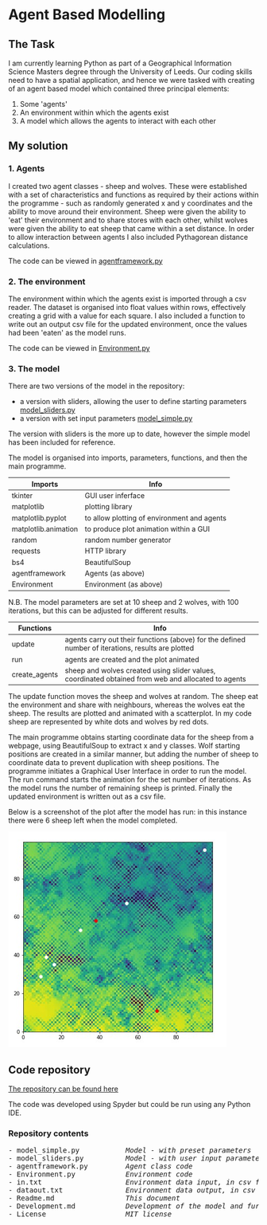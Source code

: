 # Agent Based Modelling

## The Task

I am currently learning Python as part of a Geographical Information Science Masters degree through the University of Leeds.  Our coding skills need to have a spatial application, and hence we were tasked with creating of an agent based model which contained three principal elements:
1.  Some 'agents'
2.  An environment within which the agents exist
3.  A model which allows the agents to interact with each other

## My solution

### 1. Agents

I created two agent classes - sheep and wolves. These were established with a set of characteristics and functions as required by their actions within the programme - such as randomly generated x and y coordinates and the ability to move around their environment.  Sheep were given the ability to 'eat' their environment and to share stores with each other, whilst wolves were given the ability to eat sheep that came within a set distance.  In order to allow interaction between agents I also included Pythagorean distance calculations.

The code can be viewed in [agentframework.py](https://github.com/geocoder21/githubintro/blob/main/agentframework.py)

### 2. The environment

The environment within which the agents exist is imported through a csv reader.  The dataset is organised into float values within rows, effectively creating a grid with a value for each square.  I also included a function to write out an output csv file for the updated environment, once the values had been 'eaten' as the model runs.

The code can be viewed in [Environment.py](https://github.com/geocoder21/githubintro/blob/main/Environment.py)

### 3. The model

There are two versions of the model in the repository:
- a version with sliders, allowing the user to define starting parameters [model_sliders.py](https://github.com/geocoder21/githubintro/blob/main/model_sliders.py)
- a version with set input parameters [model_simple.py](https://github.com/geocoder21/githubintro/blob/main/model_simple.py)

The version with sliders is the more up to date, however the simple model has been included for reference.

The model is organised into imports, parameters, functions, and then the main programme.  

| Imports  | Info|
|----------|-------|  
tkinter    | GUI user inferface
matplotlib | plotting library
matplotlib.pyplot | to allow plotting of environment and agents
matplotlib.animation | to produce plot animation within a GUI
random | random number generator
requests | HTTP library
bs4 | BeautifulSoup
agentframework | Agents (as above)
Environment | Environment (as above)

  
N.B. The model parameters are set at 10 sheep and 2 wolves, with 100 iterations, but this can be adjusted for different results.

| Functions  | Info|
|----------|-------|  
update  | agents carry out their functions (above) for the defined number of iterations, results are plotted
run | agents are created and the plot animated 
create_agents | sheep and wolves created using slider values, coordinated obtained from web and allocated to agents


The update function moves the sheep and wolves at random.  The sheep eat the environment and share with neighbours, whereas the wolves eat the sheep.  The results are plotted and animated with a scatterplot.  In my code sheep are represented by white dots and wolves by red dots.  

The main programme obtains starting coordinate data for the sheep from a webpage, using BeautifulSoup to extract x and y classes.  Wolf starting positions are created in a similar manner, but adding the number of sheep to coordinate data to prevent duplication with sheep positions.  The programme initiates a Graphical User Interface in order to run the model.  The run command starts the animation for the set number of iterations.  As the model runs the number of remaining sheep is printed.  Finally the updated environment is written out as a csv file.




Below is a screenshot of the plot after the model has run: in this instance there were 6 sheep left when the model completed.

![Simple model](plotscreesnhot.jpeg)


## Code repository

[The repository can be found here](https://github.com/geocoder21/githubintro)

The code was developed using Spyder but could be run using any Python IDE.

### Repository contents
<pre>
- model_simple.py          <i> Model - with preset parameters </i>
- model_sliders.py         <i> Model - with user input parameters </i>
- agentframework.py        <i> Agent class code </i>
- Environment.py           <i> Environment code </i>
- in.txt                   <i> Environment data input, in csv format </i>
- dataout.txt              <i> Environment data output, in csv format </i>
- Readme.md                <i> This document </i>
- Development.md           <i> Development of the model and further ideas</i>
- License                  <i> MIT license </i>
</pre>
